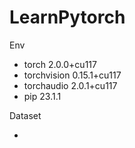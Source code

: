 # LearnPytorch

Env

- torch 2.0.0+cu117
- torchvision 0.15.1+cu117
- torchaudio 2.0.1+cu117
- pip 23.1.1

Dataset

- 